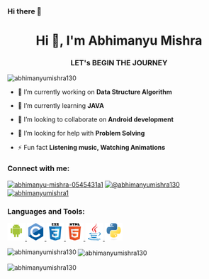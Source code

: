### Hi there 👋


<!--**abhimanyumishra130/abhimanyumishra130** is a ✨ _special_ ✨ repository because its `README.md` (this file) appears on your GitHub profile. -->

<h1 align="center">Hi 👋, I'm Abhimanyu Mishra</h1>
<h3 align="center">LET's BEGIN THE JOURNEY</h3>

<p align="left"> <img src="https://komarev.com/ghpvc/?username=abhimanyumishra130&label=Profile%20views&color=0e75b6&style=flat" alt="abhimanyumishra130" /> </p>

- 🔭 I’m currently working on **Data Structure Algorithm**

- 🌱 I’m currently learning **JAVA**

- 👯 I’m looking to collaborate on **Android development**

- 🤝 I’m looking for help with **Problem Solving**

- ⚡ Fun fact **Listening music, Watching Animations**

<h3 align="left">Connect with me:</h3>
<p align="left">
<a href="https://linkedin.com/in/abhimanyu-mishra-0545431a1" target="blank"><img align="center" src="https://cdn.jsdelivr.net/npm/simple-icons@3.0.1/icons/linkedin.svg" alt="abhimanyu-mishra-0545431a1" height="30" width="40" /></a>
<a href="https://medium.com/@abhimanyumishra130" target="blank"><img align="center" src="https://cdn.jsdelivr.net/npm/simple-icons@3.0.1/icons/medium.svg" alt="@abhimanyumishra130" height="30" width="40" /></a>
<a href="https://www.hackerrank.com/abhimanyumishra1" target="blank"><img align="center" src="https://img.shields.io/badge/-Hackerrank-2EC866?style=for-the-badge&logo=HackerRank&logoColor=white" alt="abhimanyumishra1" height="30" width="130" /></a>


<h3 align="left">Languages and Tools:</h3>
<p align="left"> <a href="https://developer.android.com" target="_blank"> <img src="https://raw.githubusercontent.com/devicons/devicon/master/icons/android/android-original-wordmark.svg" alt="android" width="40" height="40"/> </a> <a href="https://www.cprogramming.com/" target="_blank"> <img src="https://raw.githubusercontent.com/devicons/devicon/master/icons/c/c-original.svg" alt="c" width="40" height="40"/> </a> <a href="https://www.w3schools.com/css/" target="_blank"> <img src="https://raw.githubusercontent.com/devicons/devicon/master/icons/css3/css3-original-wordmark.svg" alt="css3" width="40" height="40"/> </a> <a href="https://www.w3.org/html/" target="_blank"> <img src="https://raw.githubusercontent.com/devicons/devicon/master/icons/html5/html5-original-wordmark.svg" alt="html5" width="40" height="40"/> </a> <a href="https://www.java.com" target="_blank"> <img src="https://raw.githubusercontent.com/devicons/devicon/master/icons/java/java-original.svg" alt="java" width="40" height="40"/> </a> <a href="https://www.python.org" target="_blank"> <img src="https://raw.githubusercontent.com/devicons/devicon/master/icons/python/python-original.svg" alt="python" width="40" height="40"/> </a> </p>

<p><img align="left" src="https://github-readme-stats.vercel.app/api/top-langs?username=abhimanyumishra130&show_icons=true&locale=en&layout=compact" alt="abhimanyumishra130" /></p>

<p>&nbsp;<img align="center" src="https://github-readme-stats.vercel.app/api?username=abhimanyumishra130&show_icons=true&locale=en" alt="abhimanyumishra130" /></p>

<p><img align="center" src="https://github-readme-streak-stats.herokuapp.com/?user=abhimanyumishra130&" alt="abhimanyumishra130" /></p>
